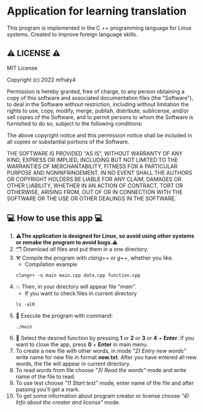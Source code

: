 # Application for learning translation
This program is implemented in the C ++ programming language for Linux systems. Created to improve foreign language skills.

## ⚠️ LICENSE ⚠️
MIT License

Copyright (c) 2022 m!haly4

Permission is hereby granted, free of charge, to any person obtaining a copy
of this software and associated documentation files (the "Software"), to deal
in the Software without restriction, including without limitation the rights
to use, copy, modify, merge, publish, distribute, sublicense, and/or sell
copies of the Software, and to permit persons to whom the Software is
furnished to do so, subject to the following conditions:

The above copyright notice and this permission notice shall be included in all
copies or substantial portions of the Software.

THE SOFTWARE IS PROVIDED "AS IS", WITHOUT WARRANTY OF ANY KIND, EXPRESS OR
IMPLIED, INCLUDING BUT NOT LIMITED TO THE WARRANTIES OF MERCHANTABILITY,
FITNESS FOR A PARTICULAR PURPOSE AND NONINFRINGEMENT. IN NO EVENT SHALL THE
AUTHORS OR COPYRIGHT HOLDERS BE LIABLE FOR ANY CLAIM, DAMAGES OR OTHER
LIABILITY, WHETHER IN AN ACTION OF CONTRACT, TORT OR OTHERWISE, ARISING FROM,
OUT OF OR IN CONNECTION WITH THE SOFTWARE OR THE USE OR OTHER DEALINGS IN THE
SOFTWARE.

## 💻 How to use this app 💻

1) ⚠️**The application is designed for Linux, so avoid using other systems or remake the program to avoid bugs.**⚠️
2) 🗂️ Download *all* files and put them in a one directory.
3) ⚒️ Compile the program with *clang++* or *g++*, whether you like.
    - Сompilation example
    ```
    clang++ -o main main.cpp data.cpp function.cpp
    ```
4) 💥 Then, in your directory will appear file *"main"*.
    - If you want to check files in current directory
    ```
    ls -alR
    ```
5) 🌠 Execute the program with command:
    ```
    ./main
    ```
6) 👷 Select the desired function by pressing **1** or **2** or **3** or **4** + **Enter**. If you want to close the app, press **0** + **Enter** in main menu.
7) To create a new file with other words, in mode *"2) Entry new words"* write name for new file in format **new.txt**. After you have entered all new words, the file will appear in current directory.
8) To read words from file choose *"3) Read the words"* mode and write name of the file to read.
9) To use test choose *"1) Start test"* mode, enter name of the file and after passing you'll get a mark.
10) To get some information about program creator or license choose *"4) Info about the creator and license"* mode.
